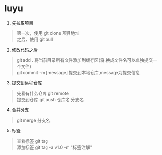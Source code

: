 # luyu
1. 先拉取项目
> 第一次，使用 git clone 项目地址  
> 之后，使用 git pull  
2. 修改代码之后
> git add .   将当前目录所有文件添加到缓存区(将.换成文件名可以单独提交一个文件)  
> git commit -m [message] 提交到本地仓库,message为提交信息

3. 提交到远程仓库
> 先看有什么仓库 git remote  
> 提交到仓库 git push 仓库名 分支名

4. 合并分支
> git merge 分支名  

5. 标签
> 查看标签 git tag  
> 添加标签 git tag -a v1.0 -m "标签注解"
